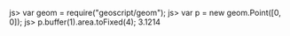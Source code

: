 js> var geom = require("geoscript/geom");
js> var p = new geom.Point([0, 0]);
js> p.buffer(1).area.toFixed(4);
3.1214
